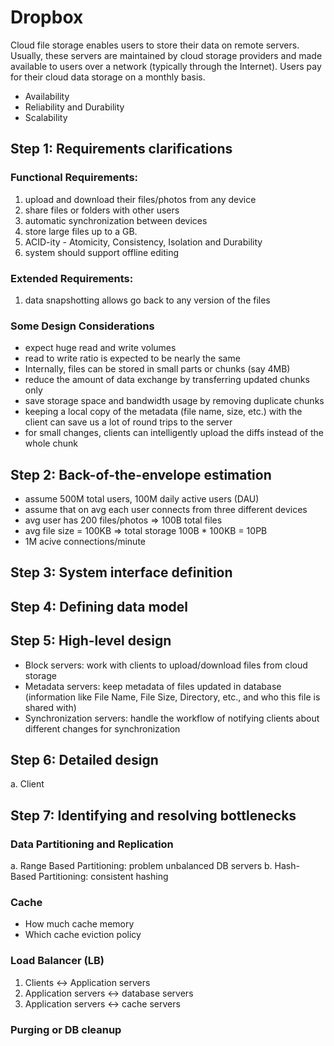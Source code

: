 # Dropbox
Cloud file storage enables users to store their data on remote servers. Usually, these servers are maintained by cloud storage providers and made available to users over a network (typically through the Internet). Users pay for their cloud data storage on a monthly basis.
- Availability
- Reliability and Durability
- Scalability

## Step 1: Requirements clarifications
### Functional Requirements:
1. upload and download their files/photos from any device
2. share files or folders with other users
3. automatic synchronization between devices
4. store large files up to a GB.
5. ACID-ity - Atomicity, Consistency, Isolation and Durability
6. system should support offline editing
### Extended Requirements:
1. data snapshotting allows go back to any version of the files

### Some Design Considerations
- expect huge read and write volumes
- read to write ratio is expected to be nearly the same
- Internally, files can be stored in small parts or chunks (say 4MB)
- reduce the amount of data exchange by transferring updated chunks only
- save storage space and bandwidth usage by removing duplicate chunks
- keeping a local copy of the metadata (file name, size, etc.) with the client can save us a lot of round trips to the server
- for small changes, clients can intelligently upload the diffs instead of the whole chunk

## Step 2: Back-of-the-envelope estimation
- assume 500M total users, 100M daily active users (DAU)
- assume that on avg each user connects from three different devices
- avg user has 200 files/photos => 100B total files
- avg file size = 100KB => total storage 100B * 100KB = 10PB
- 1M acive connections/minute

## Step 3: System interface definition

## Step 4: Defining data model

## Step 5: High-level design
- Block servers: work with clients to upload/download files from cloud storage
- Metadata servers: keep metadata of files updated in database (information like File Name, File Size, Directory, etc., and who this file is shared with)
- Synchronization servers: handle the workflow of notifying clients about different changes for synchronization

## Step 6: Detailed design
a. Client

## Step 7: Identifying and resolving bottlenecks
### Data Partitioning and Replication
a. Range Based Partitioning: problem unbalanced DB servers
b. Hash-Based Partitioning: consistent hashing
### Cache
- How much cache memory
- Which cache eviction policy
### Load Balancer (LB)
1. Clients <-> Application servers
2. Application servers <-> database servers
3. Application servers <-> cache servers
### Purging or DB cleanup